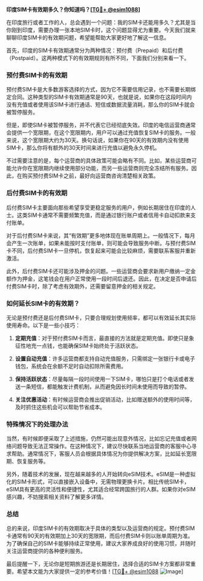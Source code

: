 **印度SIM卡有效期多久？你知道吗？[[TG💪+ @esim1088](https://t.me/s/esim1088)]**

在印度旅行或者工作的人，总会遇到一个问题：我的SIM卡还能用多久？尤其是当你刚到印度，需要办理一张本地SIM卡时，这个问题显得尤为重要。今天我们就来聊聊印度SIM卡的有效期问题，希望能帮助大家更好地了解这一信息。

首先，印度的SIM卡有效期通常分为两种情况：预付费（Prepaid）和后付费（Postpaid）。这两种模式下的有效期规则有所不同，下面我们分别来看一下。

### 预付费SIM卡的有效期

预付费SIM卡是大多数游客选择的方式，因为它不需要信用记录，也不需要长期绑定合同。这种类型的SIM卡有效期通常是90天，也就是说，如果你在这段时间内没有充值或者使用该SIM卡进行通话、短信或数据流量消耗，那么你的SIM卡就会被暂停服务。

但是，即使SIM卡被暂停服务，并不代表它已经彻底失效。印度的电信运营商通常会提供一个宽限期，在这个宽限期内，用户可以通过充值恢复SIM卡的服务。一般来说，这个宽限期大约为30天。换句话说，如果你在90天的有效期内没有使用SIM卡，那么你将有额外的30天时间来进行充值以避免永久停机。

不过需要注意的是，每个运营商的具体政策可能会略有不同。比如，某些运营商可能允许你在宽限期内继续使用部分功能，而另一些运营商则完全冻结所有服务。因此，在购买预付费SIM卡之前，最好向运营商咨询清楚相关政策。

### 后付费SIM卡的有效期

后付费SIM卡主要面向那些希望享受更稳定服务的用户，例如长期居住在印度的人士。这类SIM卡通常不需要频繁充值，而是通过银行账户或者信用卡自动扣款来支付账单。

对于后付费SIM卡来说，其“有效期”更多地体现在账单周期上。一般情况下，每月会产生一次账单，如果未能按时支付账单，则可能会导致服务中断。与预付费SIM卡不同，后付费SIM卡一旦停机，恢复起来可能会比较麻烦，需要联系客服并重新激活。

此外，后付费SIM卡还可能涉及押金的问题。一些运营商会要求新用户缴纳一定金额作为押金，这笔钱会在用户正常使用一段时间后退还。因此，在决定是否申请后付费SIM卡时，除了考虑有效期外，还需要留意押金的相关规定。

### 如何延长SIM卡的有效期？

无论是预付费还是后付费SIM卡，只要合理规划使用频率，都可以有效延长其实际使用寿命。以下是一些小技巧：

1. **定期充值**：对于预付费SIM卡而言，最直接的方法就是定期充值。即使只是象征性地充一点钱，也能确保SIM卡始终处于活跃状态。
   
2. **设置自动充值**：许多运营商都支持自动充值服务，只需绑定一张银行卡或电子钱包，系统会在余额不足时自动扣除所需费用。

3. **保持活跃状态**：尽量每隔一段时间使用一下SIM卡，哪怕只是打个电话或者发送一条短信，都能触发计费机制，从而避免因长时间未使用而导致的暂停。

4. **关注优惠活动**：有时候运营商会推出促销活动，比如赠送额外的使用时间等，及时抓住这些机会可以帮助节省成本。

### 特殊情况下的处理办法

当然，有时候即便采取了上述措施，仍然可能出现意外情况，比如忘记充值或者网络问题导致无法正常操作。在这种情况下，建议尽快联系当地运营商的客服中心寻求帮助。通常情况下，客服人员会根据具体情况为你提供解决方案，比如延长宽限期、恢复服务等。

另外，随着技术的发展，现在越来越多的人开始转向eSIM技术。eSIM是一种虚拟化的SIM卡形式，可以直接嵌入设备中，无需物理更换卡片。相比传统SIM卡，eSIM具有更高的灵活性和便捷性，尤其适合经常跨国旅行的人群。如果你对eSIM感兴趣，不妨搜索相关资料了解更多详情。

### 总结

总的来说，印度SIM卡的有效期取决于具体的类型以及运营商的规定。预付费SIM卡通常有90天的有效期加上30天的宽限期，而后付费SIM卡则以账单周期为准。为了确保自己的SIM卡能够持续正常使用，建议大家养成良好的使用习惯，并随时关注运营商提供的各种便利服务。

最后提醒一下，无论你是短期旅游还是长期居住，选择合适的SIM卡方案都非常重要。希望本文能为大家提供一定的参考价值！[[TG💪+ @esim1088](https://t.me/s/esim1088) ![Image](https://i.postimg.cc/4NQfJmqS/Snipaste-2025-05-13-00-14-12.png)]